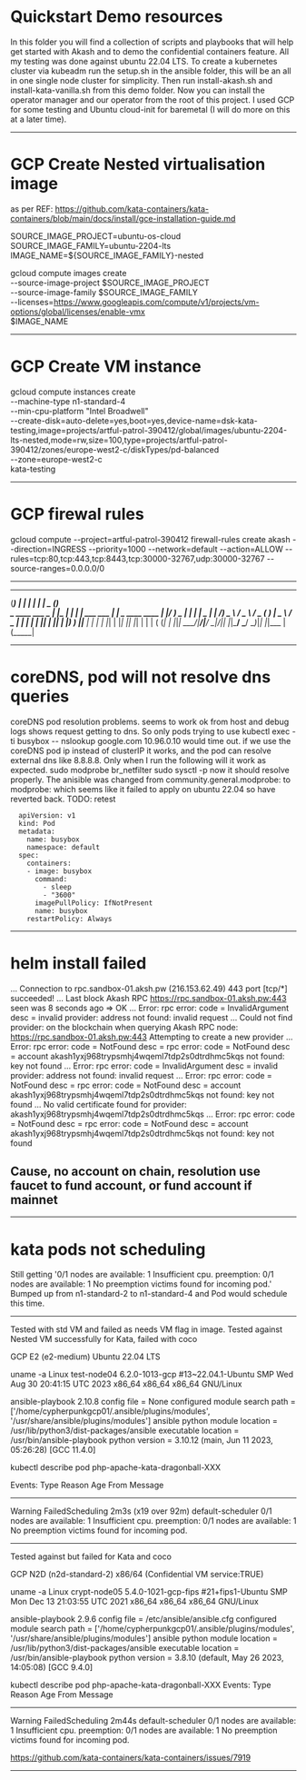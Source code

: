 # Quickstart Demo resources

In this folder you will find a collection of scripts and playbooks that will help get started with Akash and to demo the confidential containers feature.
All my testing was done against ubuntu 22.04 LTS.
To create a kubernetes cluster via kubeadm run the setup.sh in the ansible folder, this will be an all in one single node cluster for simplicity.
Then run install-akash.sh and install-kata-vanilla.sh from this demo folder. 
Now you can install the operator manager and our operator from the root of this project.
I used GCP for some testing and Ubuntu cloud-init for baremetal (I will do more on this at a later time).

---

# GCP Create Nested virtualisation image

as per REF: https://github.com/kata-containers/kata-containers/blob/main/docs/install/gce-installation-guide.md

SOURCE_IMAGE_PROJECT=ubuntu-os-cloud
SOURCE_IMAGE_FAMILY=ubuntu-2204-lts
IMAGE_NAME=${SOURCE_IMAGE_FAMILY}-nested


gcloud compute images create \
    --source-image-project $SOURCE_IMAGE_PROJECT \
    --source-image-family $SOURCE_IMAGE_FAMILY \
    --licenses=https://www.googleapis.com/compute/v1/projects/vm-options/global/licenses/enable-vmx \
    $IMAGE_NAME

---

# GCP Create VM instance

  gcloud compute instances create \
    --machine-type n1-standard-4 \
    --min-cpu-platform "Intel Broadwell" \
    --create-disk=auto-delete=yes,boot=yes,device-name=dsk-kata-testing,image=projects/artful-patrol-390412/global/images/ubuntu-2204-lts-nested,mode=rw,size=100,type=projects/artful-patrol-390412/zones/europe-west2-c/diskTypes/pd-balanced \
    --zone=europe-west2-c \
    kata-testing

---

# GCP firewal rules
gcloud compute --project=artful-patrol-390412 firewall-rules create akash --direction=INGRESS --priority=1000 --network=default --action=ALLOW --rules=tcp:80,tcp:443,tcp:8443,tcp:30000-32767,udp:30000-32767 --source-ranges=0.0.0.0/0

---

 _______               _     _       _                      _             
(_______)             | |   | |     | |                 _  (_)            
    _  ____ ___  _   _| |__ | |  ___| |__   ___   ___ _| |_ _ ____   ____ 
   | |/ ___) _ \| | | |  _ \| | /___)  _ \ / _ \ / _ (_   _) |  _ \ / _  |
   | | |  | |_| | |_| | |_) ) ||___ | | | | |_| | |_| || |_| | | | ( (_| |
   |_|_|   \___/|____/|____/ \_|___/|_| |_|\___/ \___/  \__)_|_| |_|\___ |
                                                                   (_____|

---

# coreDNS, pod will not resolve dns queries

coreDNS pod resolution problems. seems to work ok from host and debug logs shows request getting to dns.
So only pods trying to use 
  kubectl exec -ti busybox -- nslookup google.com 10.96.0.10
would time out. if we use the coreDNS pod ip instead of clusterIP it works, and the pod can resolve external dns like 8.8.8.8.
Only when I run the following will it work as expected.
  sudo modprobe br_netfilter
  sudo sysctl -p
now it should resolve properly. The anisible was changed from community.general.modprobe: to modprobe: which seems like it failed to apply on ubuntu 22.04 so have reverted back.
TODO: retest

```
  apiVersion: v1
  kind: Pod
  metadata:
    name: busybox
    namespace: default
  spec:
    containers:
    - image: busybox
      command:
        - sleep
        - "3600"
      imagePullPolicy: IfNotPresent
      name: busybox
    restartPolicy: Always
```

---

# helm install failed

...
Connection to rpc.sandbox-01.aksh.pw (216.153.62.49) 443 port [tcp/*] succeeded!
...
Last block Akash RPC https://rpc.sandbox-01.aksh.pw:443 seen was 8 seconds ago => OK
...
Error: rpc error: code = InvalidArgument desc = invalid provider: address not found: invalid request
...
Could not find provider:  on the blockchain when querying Akash RPC node: https://rpc.sandbox-01.aksh.pw:443
Attempting to create a new provider ...
Error: rpc error: code = NotFound desc = rpc error: code = NotFound desc = account akash1yxj968trypsmhj4wqeml7tdp2s0dtrdhmc5kqs not found: key not found
...
Error: rpc error: code = InvalidArgument desc = invalid provider: address not found: invalid request
...
Error: rpc error: code = NotFound desc = rpc error: code = NotFound desc = account akash1yxj968trypsmhj4wqeml7tdp2s0dtrdhmc5kqs not found: key not found
...
No valid certificate found for provider: akash1yxj968trypsmhj4wqeml7tdp2s0dtrdhmc5kqs
...
Error: rpc error: code = NotFound desc = rpc error: code = NotFound desc = account akash1yxj968trypsmhj4wqeml7tdp2s0dtrdhmc5kqs not found: key not found


## Cause, no account on chain, resolution use faucet to fund account, or fund account if mainnet

---

# kata pods not scheduling

Still getting '0/1 nodes are available: 1 Insufficient cpu. preemption: 0/1 nodes are available: 1 No preemption victims found for incoming pod.'
Bumped up from n1-standard-2 to n1-standard-4 and Pod would schedule this time. 

---

Tested with std VM and failed as needs VM flag in image.
Tested against Nested VM successfully for Kata, failed with coco

GCP E2 (e2-medium) Ubuntu 22.04 LTS

uname -a
Linux test-node04 6.2.0-1013-gcp #13~22.04.1-Ubuntu SMP Wed Aug 30 20:41:15 UTC 2023 x86_64 x86_64 x86_64 GNU/Linux

ansible-playbook 2.10.8
  config file = None
  configured module search path = ['/home/cypherpunkgcp01/.ansible/plugins/modules', '/usr/share/ansible/plugins/modules']
  ansible python module location = /usr/lib/python3/dist-packages/ansible
  executable location = /usr/bin/ansible-playbook
  python version = 3.10.12 (main, Jun 11 2023, 05:26:28) [GCC 11.4.0]

kubectl describe pod php-apache-kata-dragonball-XXX

Events:
  Type     Reason            Age                  From               Message
  ----     ------            ----                 ----               -------
  Warning  FailedScheduling  2m3s (x19 over 92m)  default-scheduler  0/1 nodes are available: 1 Insufficient cpu. preemption: 0/1 nodes are available: 1 No preemption victims found for incoming pod.

---

Tested against but failed for Kata and coco

GCP N2D (n2d-standard-2) x86/64 (Confidential VM service:TRUE)

uname -a
Linux crypt-node05 5.4.0-1021-gcp-fips #21+fips1-Ubuntu SMP Mon Dec 13 21:03:55 UTC 2021 x86_64 x86_64 x86_64 GNU/Linux

ansible-playbook 2.9.6
  config file = /etc/ansible/ansible.cfg
  configured module search path = ['/home/cypherpunkgcp01/.ansible/plugins/modules', '/usr/share/ansible/plugins/modules']
  ansible python module location = /usr/lib/python3/dist-packages/ansible
  executable location = /usr/bin/ansible-playbook
  python version = 3.8.10 (default, May 26 2023, 14:05:08) [GCC 9.4.0]

kubectl describe pod php-apache-kata-dragonball-XXX
Events:
  Type     Reason            Age    From               Message
  ----     ------            ----   ----               -------
  Warning  FailedScheduling  2m44s  default-scheduler  0/1 nodes are available: 1 Insufficient cpu. preemption: 0/1 nodes are available: 1 No preemption victims found for incoming pod.

  https://github.com/kata-containers/kata-containers/issues/7919

---